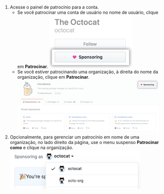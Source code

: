 1. Acesse o painel de patrocínio para a conta.
   - Se você patrocinar uma conta de usuário no nome de usuário, clique em **Patrocinar**. ![Botão de Patrocínio](/assets/images/help/profile/sponsoring-button.png)
   -  Se você estiver patrocinando uma organização, à direita do nome da organização, clique em **Patrocinar**. ![Botão de Patrocínio](/assets/images/help/sponsors/org-sponsoring-button.png)
1. Opcionalmente, para gerenciar um patrocínio em nome de uma organização, no lado direito da página, use o menu suspenso **Patrocinar como** e clique na organização. ![Menu suspenso para escolher a conta que você está patrocinando como](/assets/images/help/sponsors/sponsoring-as-drop-down-menu.png)
